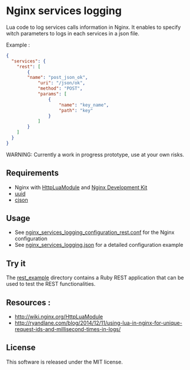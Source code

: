 # Nginx services logging

Lua code to log services calls information in Nginx. It enables to specify witch parameters to logs in each services in a json file.

Example :

```json
{
  "services": {
  	"rest": [
  		{
        "name": "post_json_ok",
  			"uri": "/json/ok",
  			"method": "POST",
  			"params": [
  				{
  					"name": "key_name",
  					"path": "key"
  				}
  			]
  		}
  	]
  }
}
```

WARNING: Currently a work in progress prototype, use at your own risks.

## Requirements
- Nginx with [HttpLuaModule](http://wiki.nginx.org/HttpLuaModule) and [Nginx Development Kit](https://github.com/simpl/ngx_devel_kit)
- [uuid](https://github.com/Tieske/uuid)
- [cjson](http://www.kyne.com.au/~mark/software/lua-cjson-manual.html)

## Usage

- See [nginx_services_logging_configuration_rest.conf](nginx_services_logging_configuration_rest.conf) for the Nginx configuration
- See [nginx_services_logging.json](nginx_services_logging.json) for a detailed configuration example

## Try it

The [rest_example](rest_example) directory contains a Ruby REST application that can be used to test the REST functionalities.

## Resources :
- http://wiki.nginx.org/HttpLuaModule
- http://ryandlane.com/blog/2014/12/11/using-lua-in-nginx-for-unique-request-ids-and-millisecond-times-in-logs/

## License

This software is released under the MIT license.
